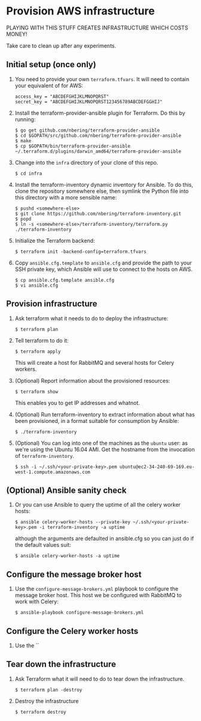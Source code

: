 # Provision AWS infrastructure

PLAYING WITH THIS STUFF CREATES INFRASTRUCTURE WHICH COSTS MONEY!

Take care to clean up after any experiments.

## Initial setup (once only)

1. You need to provide your own `terraform.tfvars`. It will need to contain
   your equivalent of for AWS:

       access_key = "ABCDEFGHIJKLMNOPQRST"
       secret_key = "ABCDEFGHIJKLMNOPQRST123456789ABCDEFGGHIJ"

2. Install the terraform-provider-ansible plugin for Terraform. Do this by
   running:

       $ go get github.com/nbering/terraform-provider-ansible
       $ cd $GOPATH/src/github.com/nbering/terraform-provider-ansible
       $ make
       $ cp $GOPATH/bin/terraform-provider-ansible ~/.terraform.d/plugins/darwin_amd64/terraform-provider-ansible

3. Change into the `infra` directory of your clone of this repo.

       $ cd infra

4. Install the terraform-inventory dynamic inventory for Ansible. To do this,
   clone the repository somewhere else, then symlink the Python file into this
   directory with a more sensible name:

       $ pushd <somewhere-else>
       $ git clone https://github.com/nbering/terraform-inventory.git
       $ popd
       $ ln -s <somewhere-else>/terraform-inventory/terraform.py ./terraform-inventory

5. Initialize the Terraform backend:

       $ terraform init -backend-config=terraform.tfvars

6. Copy `ansible.cfg.template` to `ansible.cfg` and provide the path to your
   SSH private key, which Ansible will use to connect to the hosts on AWS.

       $ cp ansible.cfg.template ansible.cfg
       $ vi ansible.cfg


## Provision infrastructure

1. Ask terraform what it needs to do to deploy the infrastructure:

       $ terraform plan

2. Tell terraform to do it:

       $ terraform apply

   This will create a host for RabbitMQ and several hosts for Celery workers.

3. (Optional) Report information about the provisioned resources:

       $ terraform show

   This enables you to get IP addresses and whatnot.

4. (Optional) Run terraform-inventory to extract information about what has been
   provisioned, in a format suitable for consumption by Ansible:

       $ ./terraform-inventory

5. (Optional) You can log into one of the machines as the `ubuntu` user:
   as we're using the Ubuntu 16.04 AMI. Get the hostname from the invocation of
   `terraform-inventory`.

       $ ssh -i ~/.ssh/<your-private-key>.pem ubuntu@ec2-34-240-69-169.eu-west-1.compute.amazonaws.com

## (Optional) Ansible sanity check

1. Or you can use Ansible to query the uptime of all the celery worker hosts:

       $ ansible celery-worker-hosts --private-key ~/.ssh/<your-private-key>.pem -i terraform-inventory -a uptime

   although the arguments are defaulted in ansible.cfg so you can just do if the
   default values suit:

       $ ansible celery-worker-hosts -a uptime

## Configure the message broker host

1. Use the `configure-message-brokers.yml` playbook to configure the message
   broker host. This host we be configured with RabbitMQ to work with Celery:

       $ ansible-playbook configure-message-brokers.yml

## Configure the Celery worker hosts

1. Use the ``


## Tear down the infrastructure

1. Ask Terraform what it will need to do to tear down the infrastructure.

       $ terraform plan -destroy

2. Destroy the infrastructure

       $ terraform destroy
